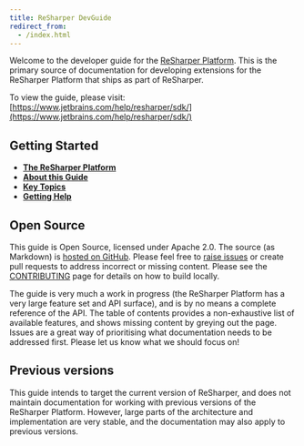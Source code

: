 ```yaml
---
title: ReSharper DevGuide
redirect_from:
  - /index.html
---
```


Welcome to the developer guide for the [ReSharper Platform](Intro/ReSharperPlatform.md). This is the primary source of documentation for developing extensions for the ReSharper Platform that ships as part of ReSharper.

To view the guide, please visit: [https://www.jetbrains.com/help/resharper/sdk/](https://www.jetbrains.com/help/resharper/sdk/)

## Getting Started

* [**The ReSharper Platform**](Intro/ReSharperPlatform.md)
* [**About this Guide**](Intro/About.md)
* [**Key Topics**](Intro/KeyTopics.md)
* [**Getting Help**](Intro/GettingHelp.md)

## Open Source

This guide is Open Source, licensed under Apache 2.0. The source (as Markdown) is [hosted on GitHub](https://github.com/JetBrains/resharper-devguide). Please feel free to [raise issues](https://github.com/JetBrains/resharper-devguide/issues) or create pull requests to address incorrect or missing content. Please see the [CONTRIBUTING](CONTRIBUTING.md) page for details on how to build locally.

The guide is very much a work in progress (the ReSharper Platform has a very large feature set and API surface), and is by no means a complete reference of the API. The table of contents provides a non-exhaustive list of available features, and shows missing content by greying out the page. Issues are a great way of prioritising what documentation needs to be addressed first. Please let us know what we should focus on!

## Previous versions

This guide intends to target the current version of ReSharper, and does not maintain documentation for working with previous versions of the ReSharper Platform. However, large parts of the architecture and implementation are very stable, and the documentation may also apply to previous versions.
